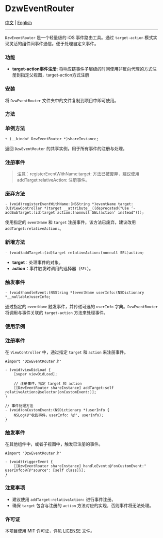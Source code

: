 # DzwEventRouter

[中文](https://github.com/Dtheme/DzwEventRouter/blob/main/README.md) | [English](https://github.com/Dtheme/DzwEventRouter/blob/main/README-en.md)

---

`DzwEventRouter` 是一个轻量级的 iOS 事件路由工具。通过 `target-action` 模式实现灵活的组件间事件通信，便于处理自定义事件。

### 功能

- **target-action事件注册**: 将响应链事件子层级的时间使用非反向代理的方式注册到指定父视图，target-action方式注册

### 安装

将 `DzwEventRouter` 文件夹中的文件复制到项目中即可使用。

### 方法

### 单例方法

```
+ (__kindof DzwEventRouter *)shareInstance;

```

返回 `DzwEventRouter` 的共享实例，用于所有事件的注册与处理。

### 注册事件

> 注意：registerEventWithName:target: 方法已被废弃，建议使用 addTarget:relativeAction: 注册事件。
> 

### 废弃方法

```
- (void)registerEventWithName:(NSString *)eventName target:(UIViewController *)target __attribute__((deprecated("Use ‘-addSubTarget:(id)target action:(nonnull SEL)action’ instead")));

```

使用指定的 `eventName` 和 `target` 注册事件。该方法已废弃，建议改用 `addTarget:relativeAction:`。

### 新增方法

```
- (void)addTarget:(id)target relativeAction:(nonnull SEL)action;

```

- **target**：处理事件的对象。
- **action**：事件触发时调用的选择器（`SEL`）。

### 触发事件

```
- (void)handleEvent:(NSString *)eventName userInfo:(NSDictionary *__nullable)userInfo;

```

通过指定的 `eventName` 触发事件，并传递可选的 `userInfo` 字典。`DzwEventRouter` 将调用与事件关联的 `target-action` 方法来处理事件。

### 使用示例

### 注册事件

在 `ViewController` 中，通过指定 `target` 和 `action` 来注册事件。

```
#import "DzwEventRouter.h"

- (void)viewDidLoad {
    [super viewDidLoad];

    // 注册事件，指定 target 和 action
    [[DzwEventRouter shareInstance] addTarget:self relativeAction:@selector(onCustomEvent:)];
}

// 事件处理方法
- (void)onCustomEvent:(NSDictionary *)userInfo {
    NSLog(@"收到事件，userInfo: %@", userInfo);
}

```

### 触发事件

在其他组件中，或者子视图中，触发已注册的事件。

```
#import "DzwEventRouter.h"

- (void)triggerEvent {
    [[DzwEventRouter shareInstance] handleEvent:@"onCustomEvent:" userInfo:@{@"source": [self class]}];
}

```

### 注意事项

- 建议使用 `addTarget:relativeAction:` 进行事件注册。
- 确保 `target` 包含与注册的 `action` 方法对应的实现，否则事件将无法处理。

### 许可证

本项目使用 MIT 许可证，详见 [LICENSE](https://github.com/Dtheme/DzwEventRouter/blob/main/LICENSE) 文件。
